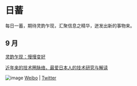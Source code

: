 # 日蓄

每日一蓄，期待灵韵乍现，汇聚信息之精华，迸发出新的事物来。
## 9 月

[灵韵乍现：慢慢变好](https://github.com/lianmt/daily/blob/main/%E7%81%B5%E9%9F%B5%E4%B9%8D%E7%8E%B0%EF%BC%9A%E6%85%A2%E6%85%A2%E5%8F%98%E5%A5%BD.md)

[近年来的技术圈脉络，最爱日本人的技术研究与解读](https://github.com/lianmt/daily/blob/main/%E8%BF%91%E5%B9%B4%E6%9D%A5%E7%9A%84%E6%8A%80%E6%9C%AF%E5%9C%88%E8%84%89%E7%BB%9C%EF%BC%8C%E6%9C%80%E7%88%B1%E6%97%A5%E6%9C%AC%E4%BA%BA%E7%9A%84%E6%8A%80%E6%9C%AF%E7%A0%94%E7%A9%B6%E4%B8%8E%E8%A7%A3%E8%AF%BB.md)

![image](https://user-images.githubusercontent.com/20921259/133301562-799916d4-fcb0-4d19-989e-eb359e1fd367.png)
[Weibo](https://weibo.com/u/1962659745) | [Twitter](https://twitter.com/lian_mt) 
